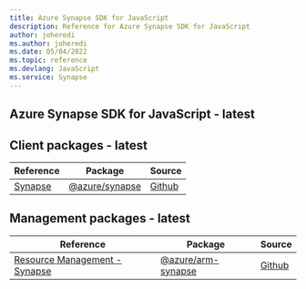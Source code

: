```yaml
---
title: Azure Synapse SDK for JavaScript
description: Reference for Azure Synapse SDK for JavaScript
author: joheredi
ms.author: joheredi
ms.date: 05/04/2022
ms.topic: reference
ms.devlang: JavaScript
ms.service: Synapse
---
```

## Azure Synapse SDK for JavaScript - latest
## Client packages - latest
| Reference | Package | Source |
|---|---|---|
|[Synapse](javascript/api/overview/azure/synapse-readme)|[@azure/synapse](https://www.npmjs.com/package/@azure/synapse)|[Github](https://github.com/Azure/azure-sdk-for-js)|

## Management packages - latest
| Reference | Package | Source |
|---|---|---|
|[Resource Management - Synapse](javascript/api/overview/azure/arm-synapse-readme)|[@azure/arm-synapse](https://www.npmjs.com/package/@azure/arm-synapse)|[Github](https://github.com/Azure/azure-sdk-for-js/blob/main/sdk/synapse/arm-synapse)|


